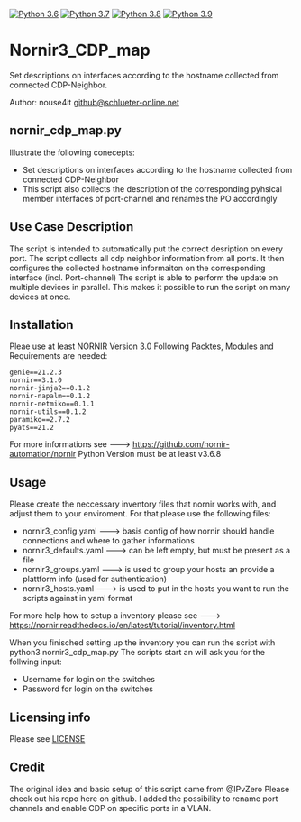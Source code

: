 [![Python 3.6](https://img.shields.io/badge/python-3.6-blue.svg)](https://www.python.org/downloads/release/python-360/)
[![Python 3.7](https://img.shields.io/badge/python-3.7-blue.svg)](https://www.python.org/downloads/release/python-370/)
[![Python 3.8](https://img.shields.io/badge/python-3.8-blue.svg)](https://www.python.org/downloads/release/python-380/)
[![Python 3.9](https://img.shields.io/badge/python-3.9-blue.svg)](https://www.python.org/downloads/release/python-390/)

# Nornir3_CDP_map
Set descriptions on interfaces according to the hostname collected from connected CDP-Neighbor.

Author: nouse4it <github@schlueter-online.net>

## nornir_cdp_map.py
Illustrate the following conecepts:
- Set descriptions on interfaces according to the hostname collected from connected CDP-Neighbor
- This script also collects the description of the corresponding pyhsical member interfaces of port-channel and renames the PO accordingly

## Use Case Description

The script is intended to automatically put the correct desription on every port.
The script collects all cdp neighbor information from all ports.
It then configures the collected hostname informaiton on the corresponding interface (incl. Port-channel)
The script is able to perform the update on multiple devices in parallel. This makes it possible to run the script on many devices at once.

## Installation
Pleae use at least NORNIR Version 3.0
Following Packtes, Modules and Requirements are needed:
    
    genie==21.2.3
    nornir==3.1.0
    nornir-jinja2==0.1.2
    nornir-napalm==0.1.2
    nornir-netmiko==0.1.1
    nornir-utils==0.1.2
    paramiko==2.7.2
    pyats==21.2
    
For more informations see ---> https://github.com/nornir-automation/nornir
Python Version must be at least v3.6.8
## Usage
Please create the neccessary inventory files that nornir works with, and adjust them to your enviroment.
For that please use the following files:

* nornir3_config.yaml     ---> basis config of how nornir should handle connections and where to gather informations
* nornir3_defaults.yaml   ---> can be left empty, but must be present as a file
* nornir3_groups.yaml     ---> is used to group your hosts an provide a plattform info (used for authentication)
* nornir3_hosts.yaml      ---> is used to put in the hosts you want to run the scripts against in yaml format
    
For more help how to setup a inventory please see ---> https://nornir.readthedocs.io/en/latest/tutorial/inventory.html

When you finisched setting up the inventory you can run the script with python3 nornir3_cdp_map.py
The scripts start an will ask you for the follwing input:
    
* Username for login on the switches
* Password for login on the switches

## Licensing info

Please see [LICENSE](https://github.com/nouse4it/netmiko_IOS_Update/blob/master/LICENSE)

## Credit
The original idea and basic setup of this script came from @IPvZero 
Please check out his repo here on github. 
I added the possibility to rename port channels and enable CDP on specific ports in a VLAN.
